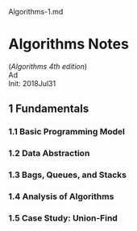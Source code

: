 Algorithms-1.md

Algorithms Notes
================================================================================

(*Algorithms 4th edition*)  
Ad  
Init: 2018Jul31

1 Fundamentals
--------------------------------------------------------------------------------

### 1.1 Basic Programming Model

### 1.2 Data Abstraction

### 1.3 Bags, Queues, and Stacks

### 1.4 Analysis of Algorithms

### 1.5 Case Study: Union-Find
